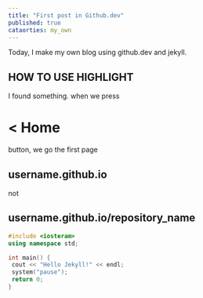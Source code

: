 ```yaml
---
title: "First post in Github.dev"
published: true
cataorties: my_own
---
```


Today, I make my own blog using github.dev and jekyll.
## HOW TO USE HIGHLIGHT

I found something. when we press 
# < Home 
button, we go the first page
## username.github.io 
not 
## username.github.io/repository_name

```cpp
#include <iosteram>
using namespace std;

int main() { 
 cout << "Hello Jekyll!" << endl;
 system("pause");
 return 0;
}
```
